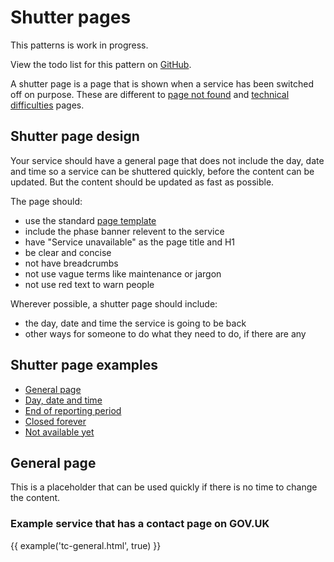 # Shutter pages

<div class="alert alert--info">

This patterns is work in progress.

View the todo list for this pattern on [GitHub](https://github.com/hmrc/design-language-documentation/issues/103).

</div>

A shutter page is a page that is shown when a service has been switched off on purpose. These are different to [page not found](/pages/404-pages/index) and [technical difficulties](/pages/500-pages/index) pages.

## Shutter page design

Your service should have a general page that does not include the day, date and time so a service can be shuttered quickly, before the content can be updated. But the content should be updated as fast as possible.

The page should:

*   use the standard [page template](/pages/page-template/index)
*   include the phase banner relevent to the service
*   have "Service unavailable" as the page title and H1
*   be clear and concise
*   not have breadcrumbs
*   not use vague terms like maintenance or jargon
*   not use red text to warn people

Wherever possible, a shutter page should include:

*   the day, date and time the service is going to be back
*   other ways for someone to do what they need to do, if there are any

## Shutter page examples

*   [General page](#general-page)
*   [Day, date and time](#day-date-and-time)
*   [End of reporting period](#end-of-reporting-period)
*   [Closed forever](#closed-forever)
*   [Not available yet](#not-available-yet)

## General page

This is a placeholder that can be used quickly if there is no time to change the content.

### Example service that has a contact page on GOV.UK

{{ example('tc-general.html', true) }}